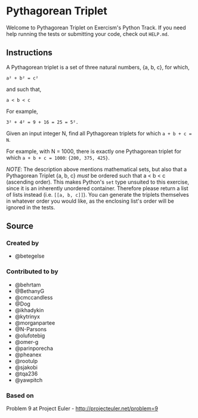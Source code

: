 # Pythagorean Triplet

Welcome to Pythagorean Triplet on Exercism's Python Track.
If you need help running the tests or submitting your code, check out `HELP.md`.

## Instructions

A Pythagorean triplet is a set of three natural numbers, {a, b, c}, for
which,

```text
a² + b² = c²
```

and such that,

```text
a < b < c
```

For example,

```text
3² + 4² = 9 + 16 = 25 = 5².
```

Given an input integer N, find all Pythagorean triplets for which `a + b + c = N`.

For example, with N = 1000, there is exactly one Pythagorean triplet for which `a + b + c = 1000`: `{200, 375, 425}`.

*NOTE*: The description above mentions mathematical sets, but also that a Pythagorean Triplet {a, b, c} _must_ be ordered such that a < b < c (ascending order). This makes Python's `set` type unsuited to this exercise, since it is an inherently unordered container. Therefore please return a list of lists instead (i.e. `[[a, b, c]]`). You can generate the triplets themselves in whatever order you would like, as the enclosing list's order will be ignored in the tests.

## Source

### Created by

- @betegelse

### Contributed to by

- @behrtam
- @BethanyG
- @cmccandless
- @Dog
- @ikhadykin
- @kytrinyx
- @morganpartee
- @N-Parsons
- @olufotebig
- @omer-g
- @parinporecha
- @pheanex
- @rootulp
- @sjakobi
- @tqa236
- @yawpitch

### Based on

Problem 9 at Project Euler - http://projecteuler.net/problem=9